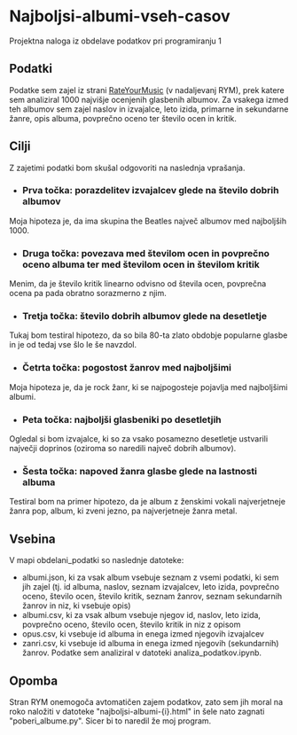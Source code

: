 # Najboljsi-albumi-vseh-casov
Projektna naloga iz obdelave podatkov pri programiranju 1

## Podatki

Podatke sem zajel iz strani [RateYourMusic](https://rateyourmusic.com/charts/top/album/all-time/) (v nadaljevanj RYM), prek katere sem analiziral 
1000 najvišje ocenjenih glasbenih albumov. Za vsakega izmed teh albumov sem zajel naslov in izvajalce, leto izida, primarne in sekundarne žanre, 
opis albuma, povprečno oceno ter število ocen in kritik.

## Cilji

Z zajetimi podatki bom skušal odgovoriti na naslednja vprašanja.

* ### Prva točka: porazdelitev izvajalcev glede na število dobrih albumov
Moja hipoteza je, da ima skupina the Beatles največ albumov med najboljših 1000.

* ### Druga točka: povezava med številom ocen in povprečno oceno albuma ter med številom ocen in številom kritik

Menim, da je število kritik linearno odvisno od števila ocen, povprečna ocena pa pada obratno sorazmerno z njim. 

* ### Tretja točka: število dobrih albumov glede na desetletje

Tukaj bom testiral hipotezo, da so bila 80-ta zlato obdobje popularne glasbe in je od tedaj vse šlo le še navzdol.

* ### Četrta točka: pogostost žanrov med najboljšimi

Moja hipoteza je, da je rock žanr, ki se najpogosteje pojavlja med najboljšimi albumi.

* ### Peta točka: najboljši glasbeniki po desetletjih

Ogledal si bom izvajalce, ki so za vsako posamezno desetletje ustvarili največji doprinos (oziroma so naredili največ dobrih albumov).

* ### Šesta točka: napoved žanra glasbe glede na lastnosti albuma

Testiral bom na primer hipotezo, da je album z ženskimi vokali najverjetneje žanra pop, album, ki zveni jezno, pa najverjetneje žanra metal.

## Vsebina
V mapi obdelani_podatki so naslednje datoteke:
* albumi.json, ki za vsak album vsebuje seznam z vsemi podatki, ki sem jih zajel (tj. id albuma, naslov, seznam izvajalcev, leto izida, povprečno oceno, 
število ocen, število kritik, seznam žanrov, seznam sekundarnih žanrov in niz, ki vsebuje opis)
* albumi.csv, ki za vsak album vsebuje njegov id, naslov, leto izida, povprečno oceno, število ocen, število kritik in niz z opisom
* opus.csv, ki vsebuje id albuma in enega izmed njegovih izvajalcev
* zanri.csv, ki vsebuje id albuma in enega izmed njegovih (sekundarnih) žanrov.
Podatke sem analiziral v datoteki analiza_podatkov.ipynb.

## Opomba
Stran RYM onemogoča avtomatičen zajem podatkov, zato sem jih moral na roko naložiti v datoteke "najboljsi-albumi-{i}.html" in šele nato zagnati "poberi_albume.py".
Sicer bi to naredil že moj program.
